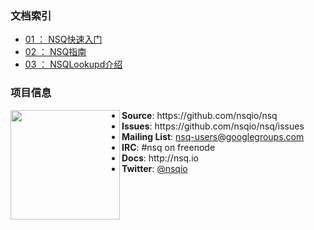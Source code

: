 ### 文档索引

+ [01 ： NSQ快速入门](https://github.com/feixiao/nsq-0.3.7/blob/master/docs/01_nsq_qk.md)
+ [02 ： NSQ指南](http://udn.yyuap.com/doc/wiki/project/nsq-guide/index.html)
+ [03 ： NSQLookupd介绍](https://github.com/feixiao/nsq-0.3.7/blob/master/docs/02_nsqlookupd.md)
### 项目信息
<p align="center">
<img align="left" width="175" src="http://nsq.io/static/img/nsq_blue.png">
<ul>
<li><strong>Source</strong>: https://github.com/nsqio/nsq
<li><strong>Issues</strong>: https://github.com/nsqio/nsq/issues
<li><strong>Mailing List</strong>: <a href="https://groups.google.com/d/forum/nsq-users">nsq-users@googlegroups.com</a>
<li><strong>IRC</strong>: #nsq on freenode
<li><strong>Docs</strong>: http://nsq.io
<li><strong>Twitter</strong>: <a href="https://twitter.com/nsqio">@nsqio</a>
</ul>
</p>
